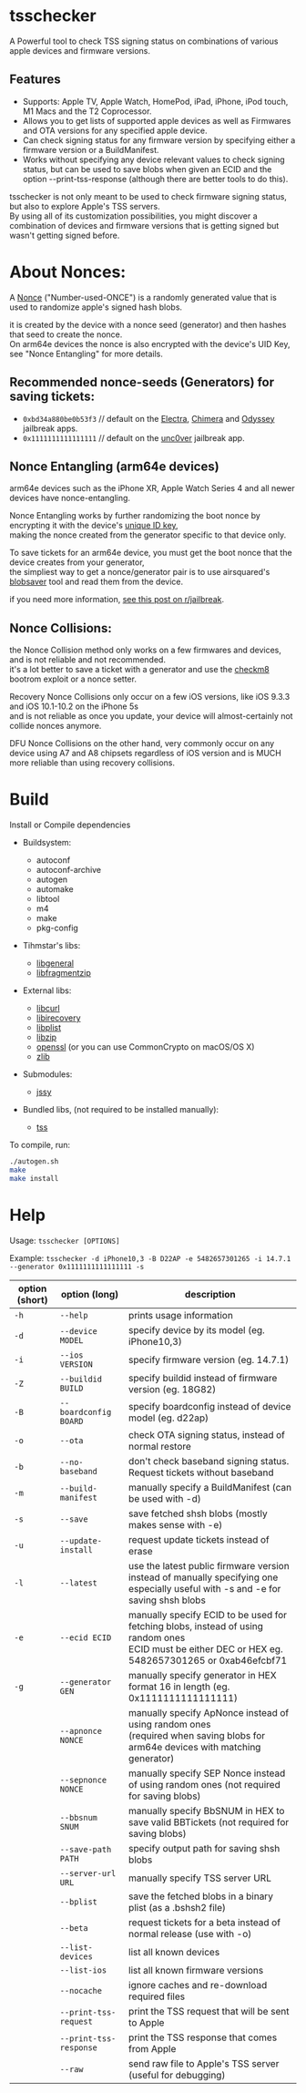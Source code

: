 # tsschecker  
A Powerful tool to check TSS signing status on combinations of various apple devices and firmware versions.

## Features  
* Supports: Apple TV, Apple Watch, HomePod, iPad, iPhone, iPod touch, M1 Macs and the T2 Coprocessor.
* Allows you to get lists of supported apple devices as well as Firmwares and OTA versions for any specified apple device.
* Can check signing status for any firmware version by specifying either a firmware version or a BuildManifest.
* Works without specifying any device relevant values to check signing status, but can be used to save blobs when given an ECID and the option --print-tss-response (although there are better tools to do this).

tsschecker is not only meant to be used to check firmware signing status, but also to explore Apple's TSS servers.<br/>
By using all of its customization possibilities, you might discover a combination of devices and firmware versions that is getting signed but wasn't getting signed before. 

# About Nonces:
A [Nonce](https://wikipedia.org/wiki/Cryptographic_nonce) ("Number-used-ONCE") is a randomly generated value that is used to randomize apple's signed hash blobs.

it is created by the device with a nonce seed (generator) and then hashes that seed to create the nonce.<br/>On arm64e devices the nonce is also encrypted with the device's UID Key, see "Nonce Entangling" for more details.

## Recommended nonce-seeds (Generators) for saving tickets:
* `0xbd34a880be0b53f3` // default on the [Electra](https://coolstar.org/electra/), [Chimera](https://chimera.coolstar.org/) and [Odyssey](https://theodyssey.dev/) jailbreak apps.
* `0x1111111111111111` // default on the [unc0ver](https://unc0ver.dev) jailbreak app.

## Nonce Entangling (arm64e devices)
arm64e devices such as the iPhone XR, Apple Watch Series 4 and all newer devices have nonce-entangling.

Nonce Entangling works by further randomizing the boot nonce by encrypting it with the device's [unique ID key](https://www.theiphonewiki.com/wiki/UID_key),<br/>
making the nonce created from the generator specific to that device only.

To save tickets for an arm64e device, you must get the boot nonce that the device creates from your generator,<br/>
the simpliest way to get a nonce/generator pair is to use airsquared's [blobsaver](https://github.com/airsquared/blobsaver) tool and read them from the device.

if you need more information, [see this post on r/jailbreak](https://www.reddit.com/r/jailbreak/comments/cssh8f/tutorial_easiest_way_to_save_blobs_on_a12/).

## Nonce Collisions:

the Nonce Collision method only works on a few firmwares and devices, and is not reliable and not recommended.<br/>it's a lot better to save a ticket with a generator and use the [checkm8](https://github.com/axi0mx/ipwndfu) bootrom exploit or a nonce setter.

Recovery Nonce Collisions only occur on a few iOS versions, like iOS 9.3.3 and iOS 10.1-10.2 on the iPhone 5s<br/>and is not reliable as once you update, your device will almost-certainly not collide nonces anymore.

DFU Nonce Collisions on the other hand, very commonly occur on any device using A7 and A8 chipsets regardless of iOS version and is MUCH more reliable than using recovery collisions.

# Build
Install or Compile dependencies

* Buildsystem:
  * autoconf
  * autoconf-archive
  * autogen
  * automake
  * libtool
  * m4
  * make
  * pkg-config

* Tihmstar's libs:
  * [libgeneral](https://github.com/tihmstar/libgeneral)
  * [libfragmentzip](https://github.com/tihmstar/libfragmentzip)

* External libs:
  * [libcurl](https://curl.haxx.se/libcurl/)
  * [libirecovery](https://github.com/libimobiledevice/libirecovery)
  * [libplist](https://github.com/libimobiledevice/libplist)
  * [libzip](https://libzip.org/)
  * [openssl](https://www.openssl.org/) (or you can use CommonCrypto on macOS/OS X)
  * [zlib](https://zlib.net/)
  
* Submodules:
  * [jssy](https://github.com/tihmstar/jssy)
  
* Bundled libs, (not required to be installed manually):
  * [tss](https://github.com/libimobiledevice)

To compile, run:

```bash
./autogen.sh
make
make install
```

# Help  
Usage: `tsschecker [OPTIONS]`

Example: `tsschecker -d iPhone10,3 -B D22AP -e 5482657301265 -i 14.7.1 --generator 0x1111111111111111 -s`

| option (short)	| option (long)					| description																																																													|
|	------------------	|	------------------------------	|	---------------------------------------------------------------------------------------------------------------------------------------------------------------------------------------------------------------	|
|	`-h`					| `--help`								| prints usage information																																																								|        
|	`-d`					| `--device MODEL`			| specify device by its model (eg. iPhone10,3)																																																|
|	`-i`					| `--ios VERSION`				| specify firmware version (eg. 14.7.1)																																																			|
|	`-Z`					| `--buildid BUILD `				| specify buildid instead of firmware version (eg. 18G82)																																											|
|	`-B`					| `--boardconfig BOARD `	| specify boardconfig instead of device model (eg. d22ap)																																											|
|	`-o`					| `--ota`								| check OTA signing status, instead of normal restore																																													|
|	`-b`					| `--no-baseband`				| don't check baseband signing status. Request tickets without baseband																																					|
|	 `-m`				| `--build-manifest`			| manually specify a BuildManifest (can be used with -d)																																											| 
|	`-s`					| `--save`							| save fetched shsh blobs (mostly makes sense with -e)																																												|
|	`-u`					| `--update-install`				| request update tickets instead of erase																																																		|  
|	`-l`					| `--latest`							| use the latest public firmware version instead of manually specifying one<br/>especially useful with -s and -e for saving shsh blobs												|
|	`-e`					| `--ecid ECID`					| manually specify ECID to be used for fetching blobs, instead of using random ones<br/>ECID must be either DEC or HEX eg. 5482657301265 or 0xab46efcbf71		|
|	`-g`					| `--generator GEN`			| manually specify generator in HEX format 16 in length (eg. 0x1111111111111111)																																|
|							| `--apnonce NONCE`			| manually specify ApNonce instead of using random ones<br/>(required when saving blobs for arm64e devices with matching generator)											|
|							| `--sepnonce NONCE`		| manually specify SEP Nonce instead of using random ones (not required for saving blobs)																														|
|							| `--bbsnum SNUM`			| manually specify BbSNUM in HEX to save valid BBTickets (not required for saving blobs)																														|
|							| `--save-path PATH`			| specify output path for saving shsh blobs																																																	|
|							| `--server-url URL`				| manually specify TSS server URL																																																					|
|							| `--bplist`							| save the fetched blobs in a binary plist (as a .bshsh2 file)																																										|
|							| `--beta`								| request tickets for a beta instead of normal release (use with -o)																																							|
|							| `--list-devices`					| list all known devices																																																									|
|							| `--list-ios`							| list all known firmware versions																																																					|
|							| `--nocache`						| ignore caches and re-download required files																																															|
|							| `--print-tss-request`			| print the TSS request that will be sent to Apple																																															|
|							| `--print-tss-response`		| print the TSS response that comes from Apple																																															|
|							| `--raw`								| send raw file to Apple's TSS server (useful for debugging)																																										|
